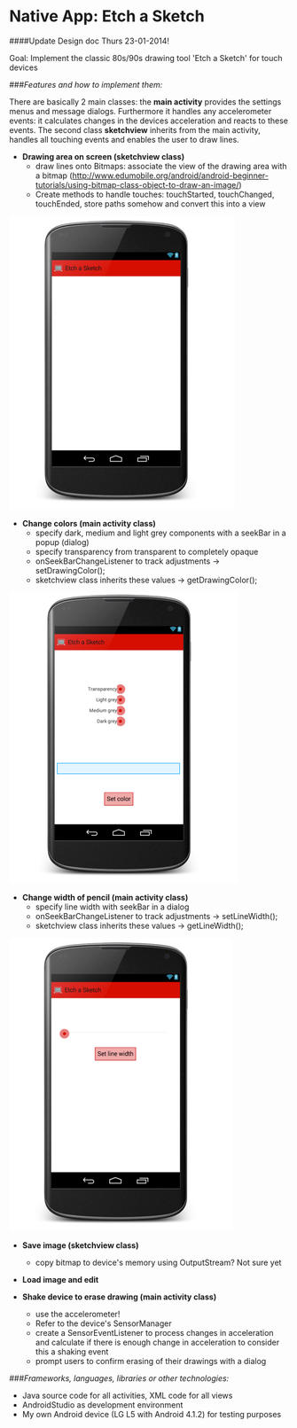 # Native App: Etch a Sketch

####Update Design doc Thurs 23-01-2014!

Goal: Implement the classic 80s/90s drawing tool 'Etch a Sketch' for touch devices

###*Features and how to implement them:*

There are basically 2 main classes: the <b>main activity</b> provides the settings menus and message dialogs. Furthermore it handles any accelerometer events: it
calculates changes in the devices acceleration and reacts to these events. 
The second class <b>sketchview</b> inherits from the main activity, handles all touching events and enables the user to draw lines.

- <b>Drawing area on screen (sketchview class)</b>
	* draw lines onto Bitmaps: associate the view of the drawing area with a bitmap
	(http://www.edumobile.org/android/android-beginner-tutorials/using-bitmap-class-object-to-draw-an-image/)
	* Create methods to handle touches: touchStarted, touchChanged, touchEnded, store paths somehow and convert this into a view
	
![alt text](https://github.com/marissasieuwerts/etch_a_sketch/blob/master/homescreen.png?raw=true "Mockup drawing area, still need to add buttons to bring up menu dialogs")
	

- <b>Change colors (main activity class)</b>
	* specify dark, medium and light grey components with a seekBar in a popup (dialog)
	* specify transparency from transparent to completely opaque
	* onSeekBarChangeListener to track adjustments -> setDrawingColor();
	* sketchview class inherits these values -> getDrawingColor();
	
![alt text](https://github.com/marissasieuwerts/etch_a_sketch/blob/master/menu_colors.png?raw=true "Mockup color menu, there is supposed to be a preview of the selection in the blue field")
	
-	<b>Change width of pencil (main activity class)</b>
	* specify line width with seekBar in a dialog
	* onSeekBarChangeListener to track adjustments -> setLineWidth();
	* sketchview class inherits these values -> getLineWidth();
	
![alt text](https://github.com/marissasieuwerts/etch_a_sketch/blob/master/menu_linewidth.png?raw=true "Mockup width menu")
	   
- <b>Save image (sketchview class)</b>
	* copy bitmap to device's memory using OutputStream? Not sure yet

- <b>Load image and edit </b>
		
- <b>Shake device to erase drawing (main activity class)</b>
	* use the accelerometer!
	* Refer to the device's SensorManager
	* create a SensorEventListener to process changes in acceleration and calculate if there is enough change in acceleration to consider this a shaking event
	* prompt users to confirm erasing of their drawings with a dialog
	
###*Frameworks, languages, libraries or other technologies:*
* Java source code for all activities, XML code for all views
* AndroidStudio as development environment
* My own Android device (LG L5 with Android 4.1.2) for testing purposes
